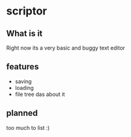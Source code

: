 # scriptor
## What is it
Right now its a very basic and buggy text editor

## features
- saving
- loading
- file tree
das about it


## planned
too much to list :)
